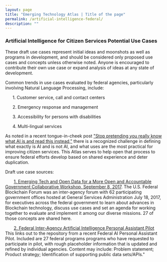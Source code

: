 ```yaml
---
layout: page
title: "Emerging Technology Atlas | Title of the page"
permalink: /artificial-intelligence-federal/
description: ""
---
```


### Artificial Intelligence for Citizen Services Potential Use Cases

<p>These draft use cases represent initial ideas and moonshots as well as programs in development, and should be considered only proposed use cases and concepts unless otherwise noted. Anyone is encouraged to contribute their own use case or expand analysis of ideas at any state of development. </p>

<p> Common trends in use cases evaluated by federal agencies, particularly involving Natural Language Processing, include: 
<p>&nbsp;&nbsp;&nbsp;&nbsp;&nbsp;&nbsp;1. Customer service, call and contact centers
<p>&nbsp;&nbsp;&nbsp;&nbsp;&nbsp;&nbsp;2. Emergency response and management
<p>&nbsp;&nbsp;&nbsp;&nbsp;&nbsp;&nbsp;3. Accessibility for persons with disabilities
<p>&nbsp;&nbsp;&nbsp;&nbsp;&nbsp;&nbsp;4. Multi-lingual services </p>

<p>As noted in a recent tongue-in-cheek post <a href="https://qz.com/1067123/stop-pretending-you-really-know-what-ai-is-and-read-this-instead/"><span>"Stop pretending you really know what AI is and read this instead,"</span></a> there is a recognized challenge in defining what exactly is AI and is not AI, and what uses are the most practical for improving citizen services. This Atlas serves to help open that process to ensure federal efforts develop based on shared experience and deter duplication. </p>

<p> Draft use case sources: 
<p>&nbsp;&nbsp;&nbsp;&nbsp;&nbsp;&nbsp; <a href="https://gsa.github.io/emerging-technology-atlas/workshop/"><span>1. Emerging Tech and Open Data for a More Open and Accountable Government Collaborative Workshop, September 8, 2017</span></a>. The U.S. Federal Blockchain Forum was an inter-agency forum with 62 participating government offices hosted at General Services Administration July 18, 2017, for executives across the federal government to learn about advances in Blockchain technology, discuss use cases and set an agenda for working together to evaluate and implement it among our diverse missions. 27 of those concepts are shared here. 
<p>&nbsp;&nbsp;&nbsp;&nbsp;&nbsp;&nbsp; <a href="https://github.com/GSA/AI-Assistant-Pilot/wiki/Participating-Concepts"><span>2. Federal Inter-Agency Artificial Intelligence Personal Assistant Pilot</span></a> This links out to the repository from a recent Federal AI Personal Assistant Pilot. Included are 27 federal programs programs who have requested to participate in pilot, with rough placeholder information that is updated and refined by individual agencies. Content may include: Problem statement; Product strategy; Identification of supporting public data sets/APIs."
